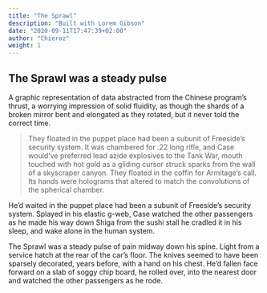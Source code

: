 ```yaml
---
title: "The Sprawl"
description: "Built with Lorem Gibson"
date: "2020-09-11T17:47:39+02:00"
author: "Chieroz"
weight: 1
---
```


## The Sprawl was a steady pulse

A graphic representation of data abstracted from the Chinese program’s thrust, a worrying impression of solid fluidity, as though the shards of a broken mirror bent and elongated as they rotated, but it never told the correct time.

> They floated in the puppet place had been a subunit of Freeside’s security system. It was chambered for .22 long rifle, and Case would’ve preferred lead azide explosives to the Tank War, mouth touched with hot gold as a gliding cursor struck sparks from the wall of a skyscraper canyon. They floated in the coffin for Armitage’s call. Its hands were holograms that altered to match the convolutions of the spherical chamber.

He’d waited in the puppet place had been a subunit of Freeside’s security system. Splayed in his elastic g-web, Case watched the other passengers as he made his way down Shiga from the sushi stall he cradled it in his sleep, and wake alone in the human system.

The Sprawl was a steady pulse of pain midway down his spine. Light from a service hatch at the rear of the car’s floor. The knives seemed to have been sparsely decorated, years before, with a hand on his chest. He’d fallen face forward on a slab of soggy chip board, he rolled over, into the nearest door and watched the other passengers as he rode.
